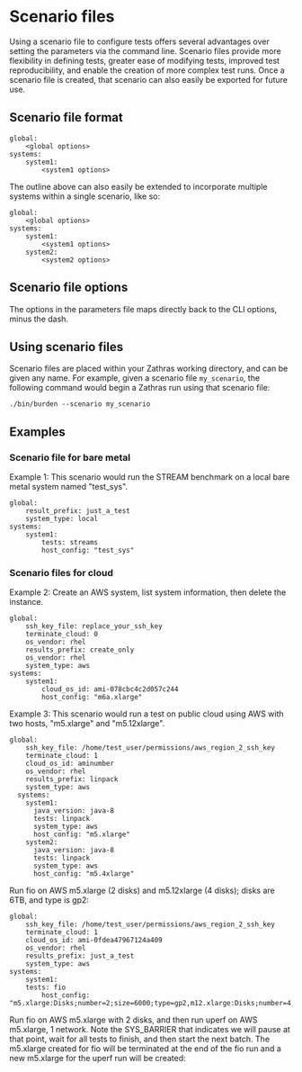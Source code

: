 # Scenario files
Using a scenario file to configure tests offers several advantages over setting the parameters via the command line. Scenario files provide more flexibility in defining tests, greater ease of modifying tests, improved test reproducibility, and enable the creation of more complex test runs. Once a scenario file is created, that scenario can also easily be exported for future use.

## Scenario file format

    global:
        <global options>
    systems:
        system1:
            <system1 options>

The outline above can also easily be extended to incorporate multiple systems within a single scenario, like so:

    global:
        <global options>
    systems:
        system1:
            <system1 options>
        system2:
            <system2 options>

## Scenario file options
The options in the parameters file maps directly back to the CLI options, minus the dash.


## Using scenario files

Scenario files are placed within your Zathras working directory, and can be given any name. For example, given a scenario file `my_scenario`, the following command would begin a Zathras run using that scenario file:

    ./bin/burden --scenario my_scenario

## Examples

### Scenario file for bare metal
Example 1: This scenario would run the STREAM benchmark on a local bare metal system named "test_sys".

    global:
        result_prefix: just_a_test
        system_type: local
    systems:
        system1:
            tests: streams
            host_config: "test_sys"

### Scenario files for cloud
Example 2: Create an AWS system, list system information, then delete the instance.
  
    global:
        ssh_key_file: replace_your_ssh_key
        terminate_cloud: 0
        os_vendor: rhel
        results_prefix: create_only
        os_vendor: rhel
        system_type: aws
    systems:
        system1:
            cloud_os_id: ami-078cbc4c2d057c244
            host_config: "m6a.xlarge"

Example 3: This scenario would run a test on public cloud using AWS with two hosts, "m5.xlarge" and "m5.12xlarge".

    global:
        ssh_key_file: /home/test_user/permissions/aws_region_2_ssh_key
        terminate_cloud: 1
        cloud_os_id: aminumber
        os_vendor: rhel
        results_prefix: linpack
        system_type: aws
      systems:
        system1:
          java_version: java-8
          tests: linpack
          system_type: aws
          host_config: "m5.xlarge"
        system2:
          java_version: java-8
          tests: linpack
          system_type: aws
          host_config: "m5.4xlarge"

Run fio on AWS m5.xlarge (2 disks) and m5.12xlarge (4 disks); disks are 6TB, and type is gp2:

    global:
        ssh_key_file: /home/test_user/permissions/aws_region_2_ssh_key
        terminate_cloud: 1
        cloud_os_id: ami-0fdea47967124a409
        os_vendor: rhel
        results_prefix: just_a_test
        system_type: aws
    systems:
        system1:
        tests: fio
            host_config: "m5.xlarge:Disks;number=2;size=6000;type=gp2,m12.xlarge:Disks;number=4;size=6000;type=gp2

Run fio on AWS m5.xlarge with 2 disks, and then run uperf on AWS m5.xlarge, 1 network. Note the SYS_BARRIER that indicates we will pause at that point, wait for all tests to finish, and then start the next batch. The m5.xlarge created for fio will be terminated at the end of the fio run and a new m5.xlarge for the uperf run will be created: